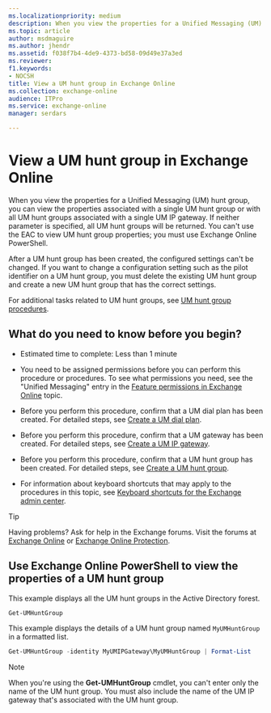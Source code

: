 ```yaml
---
ms.localizationpriority: medium
description: When you view the properties for a Unified Messaging (UM) hunt group, you can view the properties associated with a single UM hunt group or with all UM hunt groups associated with a single UM IP gateway. If neither parameter is specified, all UM hunt groups will be returned. You can't use the EAC to view UM hunt group properties; you must use Exchange Online PowerShell.
ms.topic: article
author: msdmaguire
ms.author: jhendr
ms.assetid: f038f7b4-4de9-4373-bd58-09d49e37a3ed
ms.reviewer: 
f1.keywords:
- NOCSH
title: View a UM hunt group in Exchange Online
ms.collection: exchange-online
audience: ITPro
ms.service: exchange-online
manager: serdars

---
```


# View a UM hunt group in Exchange Online

When you view the properties for a Unified Messaging (UM) hunt group, you can view the properties associated with a single UM hunt group or with all UM hunt groups associated with a single UM IP gateway. If neither parameter is specified, all UM hunt groups will be returned. You can't use the EAC to view UM hunt group properties; you must use Exchange Online PowerShell.

After a UM hunt group has been created, the configured settings can't be changed. If you want to change a configuration setting such as the pilot identifier on a UM hunt group, you must delete the existing UM hunt group and create a new UM hunt group that has the correct settings.

For additional tasks related to UM hunt groups, see [UM hunt group procedures](um-hunt-group-procedures.md).

## What do you need to know before you begin?

- Estimated time to complete: Less than 1 minute

- You need to be assigned permissions before you can perform this procedure or procedures. To see what permissions you need, see the "Unified Messaging" entry in the [Feature permissions in Exchange Online](../../permissions-exo/feature-permissions.md) topic.

- Before you perform this procedure, confirm that a UM dial plan has been created. For detailed steps, see [Create a UM dial plan](create-um-dial-plan.md).

- Before you perform this procedure, confirm that a UM gateway has been created. For detailed steps, see [Create a UM IP gateway](create-um-ip-gateway.md).

- Before you perform this procedure, confirm that a UM hunt group has been created. For detailed steps, see [Create a UM hunt group](create-um-hunt-group.md).

- For information about keyboard shortcuts that may apply to the procedures in this topic, see [Keyboard shortcuts for the Exchange admin center](../../accessibility/keyboard-shortcuts-in-admin-center.md).

> [!TIP]
> Having problems? Ask for help in the Exchange forums. Visit the forums at [Exchange Online](https://social.technet.microsoft.com/forums/msonline/home?forum=onlineservicesexchange) or [Exchange Online Protection](https://social.technet.microsoft.com/forums/forefront/home?forum=FOPE).

## Use Exchange Online PowerShell to view the properties of a UM hunt group

This example displays all the UM hunt groups in the Active Directory forest.

```PowerShell
Get-UMHuntGroup
```

This example displays the details of a UM hunt group named `MyUMHuntGroup` in a formatted list.

```PowerShell
Get-UMHuntGroup -identity MyUMIPGateway\MyUMHuntGroup | Format-List
```

> [!NOTE]
> When you're using the **Get-UMHuntGroup** cmdlet, you can't enter only the name of the UM hunt group. You must also include the name of the UM IP gateway that's associated with the UM hunt group.

